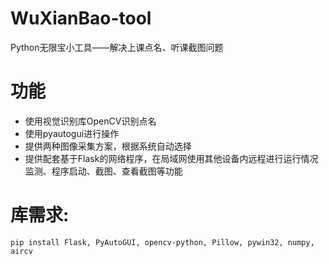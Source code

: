 # WuXianBao-tool
Python无限宝小工具——解决上课点名、听课截图问题
# 功能
* 使用视觉识别库OpenCV识别点名
* 使用pyautogui进行操作
* 提供两种图像采集方案，根据系统自动选择
* 提供配套基于Flask的网络程序，在局域网使用其他设备内远程进行运行情况监测、程序启动、截图、查看截图等功能
# 库需求:
`pip install Flask, PyAutoGUI, opencv-python, Pillow, pywin32, numpy, aircv`

